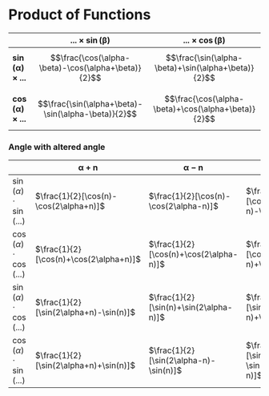 # Product of Functions

| | $\boldsymbol{...\times\sin(\beta)}$| $\boldsymbol{...\times\cos(\beta)}$ |
|--|--|--|
| $\boldsymbol{\sin(\alpha) \times ...}$ | $$\frac{\cos(\alpha-\beta)-\cos(\alpha+\beta)}{2}$$ | $$\frac{\sin(\alpha-\beta)+\sin(\alpha+\beta)}{2}$$ |
| $\boldsymbol{\cos(\alpha) \times ...}$ | $$\frac{\sin(\alpha+\beta)-\sin(\alpha-\beta)}{2}$$ | $$\frac{\cos(\alpha-\beta)+\cos(\alpha+\beta)}{2}$$ |

### Angle with altered angle

| | $\boldsymbol{\alpha+n}$ | $\boldsymbol{\alpha-n}$ | $\boldsymbol{n-\alpha}$ |
|--|--|--|--|
| $\sin(\alpha)\cdot\sin(...)$ | $\frac{1}{2}[\cos(n)-\cos(2\alpha+n)]$ | $\frac{1}{2}[\cos(n)-\cos(2\alpha-n)]$ | $\frac{1}{2}[\cos(2\alpha-n)-\cos(n)]$ |
| $\cos(\alpha)\cdot\cos(...)$ | $\frac{1}{2}[\cos(n)+\cos(2\alpha+n)]$ | $\frac{1}{2}[\cos(n)+\cos(2\alpha-n)]$ | $\frac{1}{2}[\cos(2\alpha-n)+\cos(n)]$ |
| $\sin(\alpha)\cdot\cos(...)$ | $\frac{1}{2}[\sin(2\alpha+n)-\sin(n)]$ | $\frac{1}{2}[\sin(n)+\sin(2\alpha-n)]$ | $\frac{1}{2}[\sin(2\alpha-n)+\sin(n)]$ |
| $\cos(\alpha)\cdot\sin(...)$ | $\frac{1}{2}[\sin(2\alpha+n)+\sin(n)]$ | $\frac{1}{2}[\sin(2\alpha-n)-\sin(n)]$ | $\frac{1}{2}[\sin(n)-\sin(2\alpha-n)]$ |
